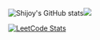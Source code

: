 ![Shijoy's GitHub stats](https://github-readme-stats.vercel.app/api?username=ShijoyBharath&show_icons=true&border_color=0C1017&bg_color=101010)![](https://github-readme-stats.vercel.app/api/top-langs/?username=ShijoyBharath&border_color=0C1017&layout=donut&bg_color=101010)

<!-- ## [LeetCode](https://leetcode.com/shijoybharath8)
[![Shijoy's LeetCode stats](https://leetcode-stats-six.vercel.app/?username=shijoybharath8&theme=dark)](https://github.com/KnlnKS/leetcode-stats) -->

[![LeetCode Stats](https://leetcard.jacoblin.cool/shijoybharath8?ext=heatmap&border=0&radius=10&font=noto_sans)](https://leetcode.com/shijoybharath8)